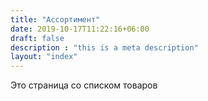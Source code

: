 ```yaml
---
title: "Ассортимент"
date: 2019-10-17T11:22:16+06:00
draft: false
description : "this is a meta description"
layout: "index"
---
```

Это страница со списком товаров